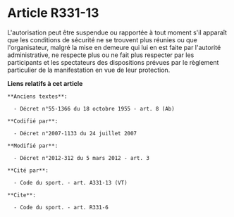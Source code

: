 # Article R331-13

L'autorisation  peut être suspendue ou rapportée à tout moment s'il apparaît que les  conditions de sécurité ne se trouvent
plus réunies ou que  l'organisateur, malgré la mise en demeure qui lui en est faite par  l'autorité administrative, ne
respecte plus ou ne fait plus respecter  par les participants et les spectateurs des dispositions prévues par le  règlement
particulier de la manifestation en vue de leur protection.

**Liens relatifs à cet article**

	**Anciens textes**:

	  - Décret n°55-1366 du 18 octobre 1955 - art. 8 (Ab)

	**Codifié par**:

	  - Décret n°2007-1133 du 24 juillet 2007

	**Modifié par**:

	  - Décret n°2012-312 du 5 mars 2012 - art. 3

	**Cité par**:

	  - Code du sport. - art. A331-13 (VT)

	**Cite**:

	  - Code du sport. - art. R331-6
